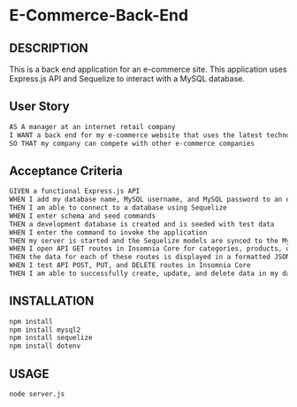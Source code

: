 # E-Commerce-Back-End

## DESCRIPTION
This is a back end application for an e-commerce site. This application uses Express.js API and Sequelize to interact with a MySQL database.


## User Story
```md
AS A manager at an internet retail company
I WANT a back end for my e-commerce website that uses the latest technologies
SO THAT my company can compete with other e-commerce companies
```

## Acceptance Criteria

```md
GIVEN a functional Express.js API
WHEN I add my database name, MySQL username, and MySQL password to an environment variable file
THEN I am able to connect to a database using Sequelize
WHEN I enter schema and seed commands
THEN a development database is created and is seeded with test data
WHEN I enter the command to invoke the application
THEN my server is started and the Sequelize models are synced to the MySQL database
WHEN I open API GET routes in Insomnia Core for categories, products, or tags
THEN the data for each of these routes is displayed in a formatted JSON
WHEN I test API POST, PUT, and DELETE routes in Insomnia Core
THEN I am able to successfully create, update, and delete data in my database
```

## INSTALLATION
```md
npm install
npm install mysql2
npm install sequelize
npm install dotenv
```

## USAGE
```md
node server.js
```

<!-- ## SCREENSHOTS
![Screenshot](./assets/images/screenshot1.png) -->

